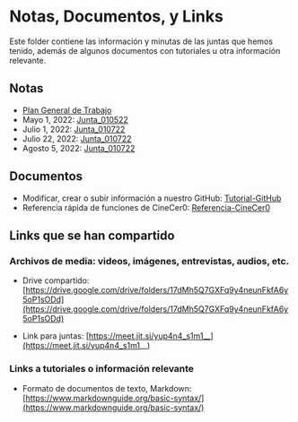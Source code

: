 # Notas, Documentos, y Links

Este folder contiene las información y minutas de las juntas que hemos tenido, además de algunos documentos con tutoriales u otra información relevante.

## Notas

  + [Plan General de Trabajo](Plan_General.md)
  + Mayo 1, 2022: [Junta_010522](Junta_010522.md)
  + Julio 1, 2022: [Junta_010722](Junta_010722.md)
  + Julio 22, 2022: [Junta_010722](Junta_220722.md)
  + Agosto 5, 2022: [Junta_010722](Junta_050822.md)

## Documentos

  + Modificar, crear o subir información a nuestro GitHub: [Tutorial-GitHub](Tutorial-GitHub.md)
  + Referencia rápida de funciones de CineCer0: [Referencia-CineCer0](Referencia-CineCer0.md)

## Links que se han compartido

### Archivos de media: videos, imágenes, entrevistas, audios, etc.

  + Drive compartido: [https://drive.google.com/drive/folders/17dMh5Q7GXFq9y4neunFkfA6y5oP1sODd](https://drive.google.com/drive/folders/17dMh5Q7GXFq9y4neunFkfA6y5oP1sODd)  

  + Link para juntas: [https://meet.jit.si/yup4n4_s1m1__](https://meet.jit.si/yup4n4_s1m1__)

### Links a tutoriales o información relevante

  + Formato de documentos de texto, Markdown: [https://www.markdownguide.org/basic-syntax/](https://www.markdownguide.org/basic-syntax/)  
